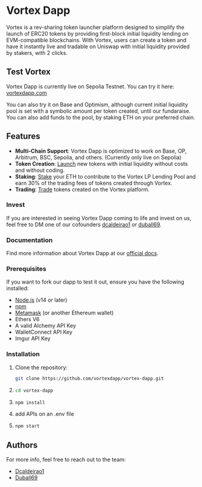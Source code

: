 # Vortex Dapp

Vortex is a rev-sharing token launcher platform designed to simplify the launch of ERC20 tokens by providing first-block initial liquidity lending on EVM-compatible blockchains. With Vortex, users can create a token and have it instantly live and tradable on Uniswap with initial liquidity provided by stakers, with 2 clicks.

## Test Vortex

Vortex Dapp is currently live on Sepolia Testnet. You can try it here: [vortexdapp.com](https://vortexdapp.com)

You can also try it on Base and Optimism, although current initial liquidity pool is set with a symbolic amount per token created, until our fundaraise. You can also add funds to the pool, by staking ETH on your preferred chain.


## Features

- **Multi-Chain Support**: Vortex Dapp is optimized to work on Base, OP, Arbitrum, BSC, Sepolia, and others. (Currently only live on Sepolia)
- **Token Creation**: [Launch](https://launch.vortexdapp.com/factory) new tokens with initial liquidity without costs and without coding.
- **Staking**: [Stake](https://launch.vortexdapp.com/stake) your ETH to contribute to the Vortex LP Lending Pool and earn 30% of the trading fees of tokens created through Vortex.
- **Trading**: [Trade](https://launch.vortexdapp.com/trade) tokens created on the Vortex platform.


### Invest

If you are interested in seeing Vortex Dapp coming to life and invest on us, feel free to DM one of our cofounders [dcaldeirao1](https://t.me/dcaldeirao1) or [duball69](https://x.com/duball69).


### Documentation

Find more information about Vortex Dapp at our [official docs](https://docs.vortexdapp.com).


### Prerequisites

If you want to fork our dapp to test it out, ensure you have the following installed:

- [Node.js](https://nodejs.org/) (v14 or later)
- [npm](https://www.npmjs.com/)
- [Metamask](https://metamask.io/) (or another Ethereum wallet)
- Ethers V6
- A valid Alchemy API Key
- WalletConnect API Key
- Imgur API Key


### Installation

1. Clone the repository:
   ```sh
   git clone https://github.com/vortexdapp/vortex-dapp.git
2.  ```sh
    cd vortex-dapp
3.  ```sh
    npm install
4. add APIs on an .env file
5.  ```sh
    npm start


## Authors

For more info, feel free to reach out to the team:
- [Dcaldeirao1](https://x.com/dcaldeirao1)
- [Duball69](https://t.me/duball69)
